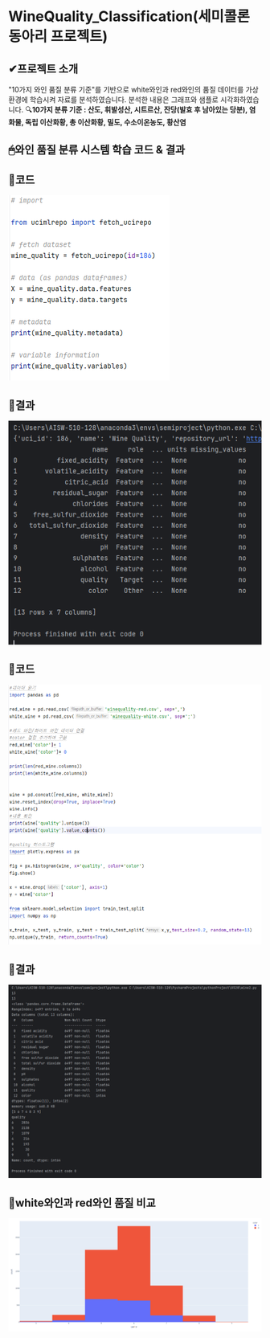 # WineQuality_Classification(세미콜론 동아리 프로젝트)


✔프로젝트 소개
-----
"10가지 와인 품질 분류 기준"를 기반으로 white와인과 red와인의 품질 데이터를 가상환경에 학습시켜 자료를 분석하였습니다. 
분석한 내용은 그래프와 샘플로 시각화하였습니다.
🔍**10가지 분류 기준 : 산도, 휘발성산, 시트르산, 잔당(발효 후 남아있는 당분), 염화물, 독립 이산화황, 총 이산화황, 밀도, 수소이온농도, 황산염**


🖱와인 품질 분류 시스템 학습 코드 & 결과
-----
🍷코드
-----
![와인품질분류코드](https://github.com/so-pyeong/WineQuality_Classification/blob/main/0702wine-5.PNG)

🍷결과
-----
![와인품질분류학습](https://github.com/so-pyeong/WineQuality_Classification/blob/main/0702wine-3.PNG)

🍷코드
-----
![와인코드](https://github.com/so-pyeong/WineQuality_Classification/blob/main/0702wine-6.PNG)

🍷결과
-----
![와인학습](https://github.com/so-pyeong/WineQuality_Classification/blob/main/0702wine-2.PNG)

🍷white와인과 red와인 품질 비교
-----
![비교](https://github.com/so-pyeong/WineQuality_Classification/blob/main/0702wine.PNG)

